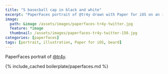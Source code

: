 ```yaml
---
title: "S basecball cap in black and white"
excerpt: "PaperFaces portrait of @tr4y drawn with Paper for iOS on an iPad."
image: 
  path: &image /assets/images/paperfaces-tr4y-twitter.jpg 
  feature: *image
  thumbnail: /assets/images/paperfaces-tr4y-twitter-150.jpg
categories: [paperfaces]
tags: [portrait, illustration, Paper for iOS, beard]
---
```


PaperFaces portrait of [@tr4y](https://twitter.com/tr4y).

{% include_cached boilerplate/paperfaces.md %}
